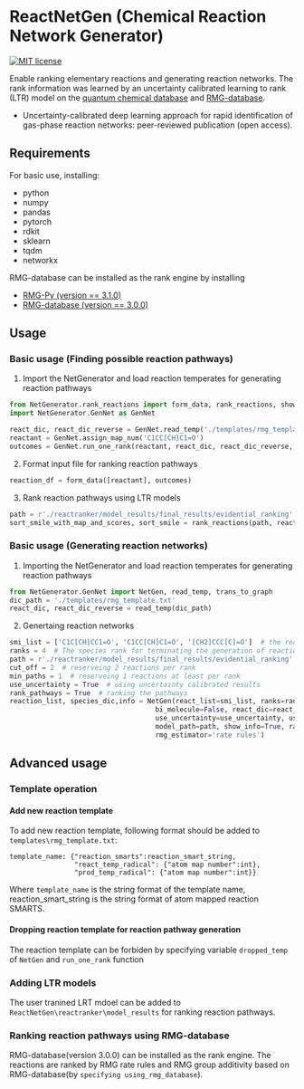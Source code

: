 # ReactNetGen (Chemical Reaction Network Generator)

[![MIT license](http://img.shields.io/badge/license-MIT-brightgreen.svg)](http://opensource.org/licenses/MIT)

Enable ranking elementary reactions and generating reaction networks. The rank information was learned by an uncertainty calibrated learning to rank (LTR) model on the [quantum chemical database](https://zenodo.org/record/3715478) and [RMG-database](https://github.com/ReactionMechanismGenerator/RMG-database).

* Uncertainty-calibrated deep learning approach for rapid identification of gas-phase reaction networks: peer-reviewed publication (open access).

## Requirements
For basic use, installing:
* python
* numpy
* pandas
* pytorch
* rdkit
* sklearn
* tqdm
* networkx

RMG-database can be installed as the rank engine by installing
* [RMG-Py (version == 3.1.0)](https://github.com/ReactionMechanismGenerator/RMG-Py)
* [RMG-database (version == 3.0.0)](https://github.com/ReactionMechanismGenerator/RMG-database)

## Usage
### Basic usage (Finding possible reaction pathways)
1. Import the NetGenerator and load reaction temperates for generating reaction pathways 

```python
from NetGenerator.rank_reactions import form_data, rank_reactions, show_results
import NetGenerator.GenNet as GenNet

react_dic, react_dic_reverse = GenNet.read_temp('./templates/rmg_template.txt')
reactant = GenNet.assign_map_num('C1CC[CH]C1=O')
outcomes = GenNet.run_one_rank(reactant, react_dic, react_dic_reverse, use_forward_temp=True, use_reverse_temp=True)
```
2. Format input file for ranking reaction pathways

``` python
reaction_df = form_data([reactant], outcomes)
```

3. Rank reaction pathways using LTR models

```python
path = r'./reactranker/model_results/final_results/evidential_ranking' # load LTR models
sort_smile_with_map_and_scores, sort_smile = rank_reactions(path, reaction_df)
```

### Basic usage (Generating reaction networks)

1. Importing the NetGenerator and load reaction temperates for generating reaction pathways 

```python
from NetGenerator.GenNet import NetGen, read_temp, trans_to_graph
dic_path = './templates/rmg_template.txt'
react_dic, react_dic_reverse = read_temp(dic_path)
```

2. Genertaing reaction networks

```python
smi_list = ['C1C[CH]CC1=O', 'C1CC[CH]C1=O', '[CH2]CCC[C]=O']  # the reactant list
ranks = 4  # The species rank for terminating the generation of reaction networks
path = r'./reactranker/model_results/final_results/evidential_ranking'  # The LTR model path
cut_off = 2  # reserveing 2 reactions per rank
min_paths = 1  # reserveing 1 reactions at least per rank
use_uncertainty = True  # using uncertainty calibrated results
rank_pathways = True  # ranking the pathways
reaction_list, species_dic,info = NetGen(react_list=smi_list, ranks=ranks, cut_off=cut_off, min_paths=min_paths, 
                                    bi_molecule=False, react_dic=react_dic, react_dic_reverse=react_dic_reverse,
                                    use_uncertainty=use_uncertainty, use_reverse_temp=True, dropped_temp=[], 
                                    model_path=path, show_info=True, rank_pathways=True, using_rmg_database=False,
                                    rmg_estimator='rate rules')
```

## Advanced usage

### Template operation
#### Add new reaction template
To add new reaction template, following format should be added to ```templates\rmg_template.txt```:

```
template_name: {"reaction_smarts":reaction_smart_string, 
                "react_temp_radical": {"atom map number":int}, 
                "prod_temp_radical": {"atom map number":int}}
```

Where ```template_name``` is the string format of the template name, reaction_smart_string is the string format of atom mapped reaction SMARTS.
#### Dropping reaction template for reaction pathway generation
The reaction template can be forbiden by specifying variable ```dropped_temp``` of ```NetGen``` and ```run_one_rank``` function

### Adding LTR models
The user tranined LRT mdoel can be added to ```ReactNetGen\reactranker\model_results``` for ranking reaction pathways.

### Ranking reaction pathways using RMG-database
RMG-database(version 3.0.0) can be installed as the rank engine. The reactions are ranked by RMG rate rules and RMG group additivity based on RMG-database(by ```specifying using_rmg_database```). 
